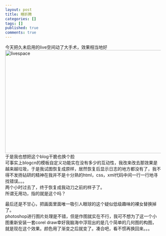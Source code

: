 ```yaml
---
layout: post
title: 瞎折腾
categories: []
tags: []
published: true
comments: true
---
```

<p><p>今天把久未启用的live空间动了大手术，效果相当地好<br /><img height="335" alt="livespace" src="http://images.blogcn.com/2007/7/26/12/walkerwang,20070726000856504.jpg" width="809" border="0" /><br />于是我也想把这个blog干脆也换个脸<br />可事实上blogcn的模板自定义功能实在没有多少的互动性，我改来改去那效果是越来越垃圾，于是我试图恢复成原样，居然恢复后显示日志的地方都没有了，我不得不发扬钻研的精神在我并不是十分熟的html，css，xml代码中间一行一行地寻找错误。。。<br />两个小时过去了，终于恢复成我动刀之前的样子了。<br />所谓无用功，指的就是这个吗？</p>
<p>最后还是不甘心，把画面里面唯一吸引人眼球的这个疑似低级趣味的裸女替换掉了。<br />photoshop进行图片处理是不错，但是作图就实在不行，我可不想为了这一个小图重新安装一套corel draw幸好我脑海中浮现出的是几个简单的几何图的构图，就是现在这个效果。颜色用了渐变之后就变了。凑合吧，看不惯再换回来。。。</p></p>
